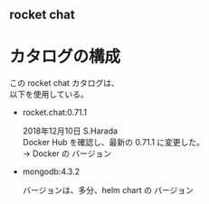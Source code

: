 ## rocket chat

# カタログの構成

この rocket chat カタログは、  
以下を使用している。

* rocket.chat:0.71.1  

    2018年12月10日 S.Harada  
    Docker Hub を確認し、最新の 0.71.1 に変更した。  
    → Docker の バージョン

* mongodb:4.3.2  

    バージョンは、多分、helm chart の バージョン
